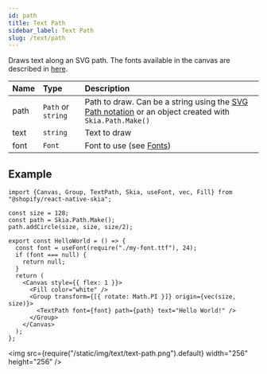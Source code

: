 ```yaml
---
id: path
title: Text Path
sidebar_label: Text Path
slug: /text/path
---
```


Draws text along an SVG path.
The fonts available in the canvas are described in [here](/docs/text/fonts).

| Name        | Type               |  Description                                                 |
|:------------|:-------------------|:-------------------------------------------------------------|
| path        | `Path` or `string` | Path to draw. Can be a string using the [SVG Path notation](https://developer.mozilla.org/en-US/docs/Web/SVG/Tutorial/Paths#line_commands) or an object created with `Skia.Path.Make()` |
| text        | `string`           | Text to draw                                                 |
| font        | `Font`             | Font to use (see [Fonts](/docs/text/fonts))                  |

## Example

```tsx twoslash
import {Canvas, Group, TextPath, Skia, useFont, vec, Fill} from "@shopify/react-native-skia";

const size = 128;
const path = Skia.Path.Make();
path.addCircle(size, size, size/2);

export const HelloWorld = () => {
  const font = useFont(require("./my-font.ttf"), 24);
  if (font === null) {
    return null;
  }
  return (
    <Canvas style={{ flex: 1 }}>
      <Fill color="white" />
      <Group transform={[{ rotate: Math.PI }]} origin={vec(size, size)}>
        <TextPath font={font} path={path} text="Hello World!" />
      </Group>
    </Canvas>
  );
};
```

<img src={require("/static/img/text/text-path.png").default} width="256" height="256" />
